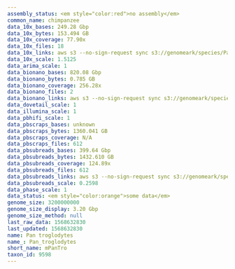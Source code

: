 ```yaml
---
assembly_status: <em style="color:red">no assembly</em>
common_name: chimpanzee
data_10x_bases: 249.28 Gbp
data_10x_bytes: 153.494 GB
data_10x_coverage: 77.90x
data_10x_files: 18
data_10x_links: aws s3 --no-sign-request sync s3://genomeark/species/Pan_troglodytes/mPanTro1/genomic_data/10x/ .<br>
data_10x_scale: 1.5125
data_arima_scale: 1
data_bionano_bases: 820.08 Gbp
data_bionano_bytes: 0.785 GB
data_bionano_coverage: 256.28x
data_bionano_files: 2
data_bionano_links: aws s3 --no-sign-request sync s3://genomeark/species/Pan_troglodytes/mPanTro1/genomic_data/bionano/ .<br>
data_dovetail_scale: 1
data_illumina_scale: 1
data_pbhifi_scale: 1
data_pbscraps_bases: unknown
data_pbscraps_bytes: 1360.041 GB
data_pbscraps_coverage: N/A
data_pbscraps_files: 612
data_pbsubreads_bases: 399.64 Gbp
data_pbsubreads_bytes: 1432.610 GB
data_pbsubreads_coverage: 124.89x
data_pbsubreads_files: 612
data_pbsubreads_links: aws s3 --no-sign-request sync s3://genomeark/species/Pan_troglodytes/mPanTro1/genomic_data/pacbio/ . --exclude "*scraps.bam* --exclude "*ccs.bam*"<br>
data_pbsubreads_scale: 0.2598
data_phase_scale: 1
data_status: <em style="color:orange">some data</em>
genome_size: 3200000000
genome_size_display: 3.20 Gbp
genome_size_method: null
last_raw_data: 1568632830
last_updated: 1568632830
name: Pan troglodytes
name_: Pan_troglodytes
short_name: mPanTro
taxon_id: 9598
---
```

